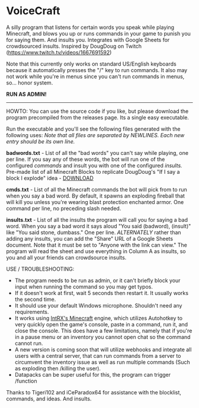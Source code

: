 
# VoiceCraft
A silly program that listens for certain words you speak while playing Minecraft, and blows you up or runs commands in your game to punish you for saying them. And insults you. Integrates with Google Sheets for crowdsourced insults. Inspired by DougDoug on Twitch (https://www.twitch.tv/videos/1667691592)

Note that this currently only works on standard US/English keyboards because it automatically presses the "/" key to run commands. It also may not work while you're in menus since you can't run commands in menus, so... honor system.

**RUN AS ADMIN!**

_____

HOWTO:
You can use the source code if you like, but please download the program precompiled from the releases page. Its a single easy executable. 

Run the executable and you'll see the following files generated with the following uses: 
*Note that all files are separated by NEWLINES. Each new entry should be its own line.*

**badwords.txt** - List of all the "bad words" you can't say while playing, one per line. If you say any of these words, the bot will run one of the configured *commands* and insult you with one of the configured *insults.* 
Pre-made list of all Minecraft Blocks to replicate DougDoug's "If I say a block I explode" idea - [DOWNLOAD](https://cdn.discordapp.com/attachments/390339521473937419/1050574129184645230/badwords.txt)

**cmds.txt** - List of all the Minecraft commands the bot will pick from to run when you say a bad word. By default, it spawns an exploding fireball that will kill you unless you're wearing blast protection enchanted armor. One command per line, no preceding slash needed.

**insults.txt** - List of all the insults the program will call you for saying a bad word. When you say a bad word it says aloud "You said (badword), (insult)" like "You said stone, dumbass." One per line. 
*ALTERNATELY* rather than adding any insults, you can add the "Share" URL of a Google Sheets document. Note that it must be set to "Anyone with the link can view." The program will read the sheet and use everything in Column A as insults, so you and all your friends can crowdsource insults.


USE / TROUBLESHOOTING:

 - The program needs to be run as admin, or it can't briefly block your input when running the command so you may get typos. 
 - If it doesn't work at first, wait 5 seconds then restart it. It usually works the second time.
 - It should use your default Windows microphone. Shouldn't need any requirements.
 - It works using [IntRX's Minecraft](https://github.com/gcfrxbots/IntRX) engine, which utilizes Autohotkey to very quickly open the game's console, paste in a command, run it, and close the console. This does have a few limitations, namely that if you're in a pause menu or an inventory you cannot open chat so the command cannot run. 
 - A new version is coming soon that will utilize webhooks and integrate all users with a central server, that can run commands from a server to circumvent the inventory issue as well as run multiple commands (Such as exploding then /killing the user). 
 - Datapacks can be super useful for this, the program can trigger /function

Thanks to Tigeri102 and iCeParadox64 for assistance with the blocklist, commands, and ideas. And insults.
